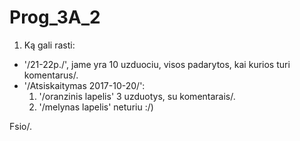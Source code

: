# Prog_3A_2

1. Ką gali rasti:

  * '/21-22p./', jame yra 10 uzduociu, visos padarytos, kai kurios turi komentarus/.
  * '/Atsiskaitymas 2017-10-20/':
    1. '/oranzinis lapelis' 3 uzduotys, su komentarais/.
    2. '/melynas lapelis' neturiu :/)
    
Fsio/.
